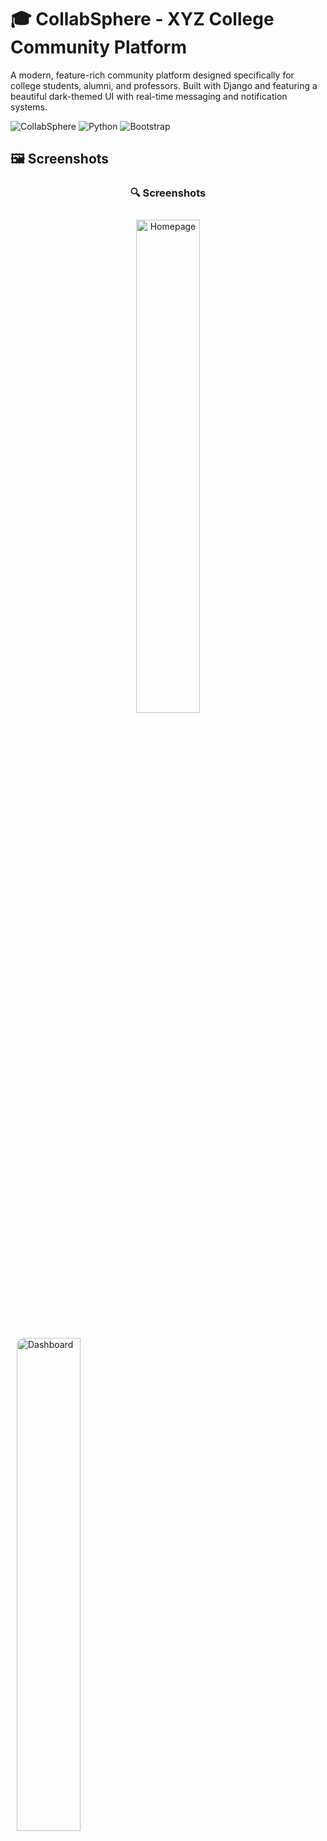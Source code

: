 # 🎓 CollabSphere - XYZ College Community Platform

A modern, feature-rich community platform designed specifically for college students, alumni, and professors. Built with Django and featuring a beautiful dark-themed UI with real-time messaging and notification systems.

![CollabSphere](https://img.shields.io/badge/Django-5.2.3-green) ![Python](https://img.shields.io/badge/Python-3.8+-blue) ![Bootstrap](https://img.shields.io/badge/Bootstrap-5.3.0-purple)

## 🖼️ Screenshots

<h3 align="center">🔍 Screenshots</h3>

<p align="center">
  <img src="https://github.com/SouravUpadhyay7/Collab_Sphere/blob/main/Screenshot/Screenshot%202025-06-29%20154713.png?raw=true" 
       alt="Homepage" 
       width="45%" 
       style="border-radius: 12px; margin: 10px;" />

  <img src="https://github.com/SouravUpadhyay7/Collab_Sphere/blob/main/Screenshot/Screenshot%202025-06-29%20155103.png?raw=true" 
       alt="Dashboard" 
       width="45%" 
       style="border-radius: 12px; margin: 10px;" />
</p>

<p align="center">
  <img src="https://github.com/SouravUpadhyay7/Collab_Sphere/blob/main/Screenshot/Screenshot%202025-06-29%20155132.png?raw=true" 
       alt="Community Posts" 
       width="45%" 
       style="border-radius: 12px; margin: 10px;" />

  <img src="https://github.com/SouravUpadhyay7/Collab_Sphere/blob/main/Screenshot/Screenshot%202025-06-29%20155157.png?raw=true" 
       alt="Post Detail" 
       width="45%" 
       style="border-radius: 12px; margin: 10px;" />
</p>


## 🛠️ Tech Stack

<div align="center">
  <img src="https://img.shields.io/badge/Django-092E20?style=for-the-badge&logo=django&logoColor=white" alt="Django">
  <img src="https://img.shields.io/badge/Python-3776AB?style=for-the-badge&logo=python&logoColor=white" alt="Python">
  <img src="https://img.shields.io/badge/Bootstrap-563D7C?style=for-the-badge&logo=bootstrap&logoColor=white" alt="Bootstrap">
  <img src="https://img.shields.io/badge/PostgreSQL-316192?style=for-the-badge&logo=postgresql&logoColor=white" alt="PostgreSQL">
  <img src="https://img.shields.io/badge/HTML5-E34F26?style=for-the-badge&logo=html5&logoColor=white" alt="HTML5">
  <img src="https://img.shields.io/badge/CSS3-1572B6?style=for-the-badge&logo=css3&logoColor=white" alt="CSS3">
  <img src="https://img.shields.io/badge/JavaScript-F7DF1E?style=for-the-badge&logo=javascript&logoColor=black" alt="JavaScript">
  <img src="https://img.shields.io/badge/Font_Awesome-339AF0?style=for-the-badge&logo=fontawesome&logoColor=white" alt="Font Awesome">
</div>

## 🌟 Features

### 🔐 Authentication & User Management
- **Custom User Model** with email-based login
- **Role-based System**: Students, Alumni, Professors
- **Profile Management** with profile pictures and batch information
- **Password Reset** functionality with email integration

### 📝 Community Posts
- **Multiple Post Types**: Jobs, Projects, Internships, General
- **Rich Text Content** with modern formatting
- **Comment System** with real-time updates
- **User Role Badges** and profile information display

### 💬 Direct Messaging
- **Private Conversations** between users
- **Real-time Message Updates** with auto-refresh
- **Read Receipts** and delivery status
- **Message Inbox** with unread message counts
- **Easy Access** via "Send Message" buttons on posts

### 🔔 Smart Notifications
- **Real-time Notification Bell** in navigation
- **Automatic Notifications** for:
  - New comments on your posts
  - Direct messages received
  - Replies to your comments
- **Mark as Read** functionality (individual or bulk)
- **Notification Center** with full history

### 🎨 Modern UI/UX
- **Dark Theme** with glassmorphism effects
- **Responsive Design** for all devices
- **Animated Elements** with smooth transitions
- **Gradient Backgrounds** and modern typography
- **Bootstrap 5** with custom styling

## 🚀 Installation

### Prerequisites
- Python 3.8 or higher
- PostgreSQL (recommended) or SQLite
- pip (Python package installer)

### Setup Instructions

1. **Clone the repository**
   ```bash
   git clone https://github.com/SouravUpadhyay7/Collab_Sphere
   cd collabsphere
   ```

2. **Create and activate virtual environment**
   ```bash
   python -m venv venv
   
   # On Windows
   venv\Scripts\activate
   
   # On macOS/Linux
   source venv/bin/activate
   ```

3. **Install dependencies**
   ```bash
   pip install -r requirements.txt
   ```

4. **Configure database**
   ```bash
   # For PostgreSQL (recommended)
   # Update settings.py with your database credentials
   
   # For SQLite (default)
   # No additional configuration needed
   ```

5. **Run migrations**
   ```bash
   python manage.py makemigrations
   python manage.py migrate
   ```

6. **Create superuser**
   ```bash
   python manage.py createsuperuser
   ```

7. **Run the development server**
   ```bash
   python manage.py runserver
   ```

8. **Access the application**
   - Open your browser and go to `http://127.0.0.1:8000/`
   - Admin panel: `http://127.0.0.1:8000/admin/`

## 📁 Project Structure

```
CollabSphere/
├── accounts/                 # User authentication & profiles
│   ├── models.py            # Custom user model
│   ├── views.py             # Authentication views
│   ├── forms.py             # User forms
│   └── templates/           # User templates
├── community/               # Posts & messaging
│   ├── models.py            # Post, Comment, DirectMessage models
│   ├── views.py             # Community views
│   ├── forms.py             # Post & message forms
│   └── templates/           # Community templates
├── collabsphere/            # Main project settings
│   ├── settings.py          # Django settings
│   ├── urls.py              # Main URL configuration
│   └── wsgi.py              # WSGI configuration
├── templates/               # Base templates
├── static/                  # Static files (CSS, JS, images)
├── media/                   # User uploaded files
└── manage.py               # Django management script
```

## 🎯 Usage Guide

### For Students
1. **Sign up** with your college email
2. **Complete your profile** with batch information
3. **Browse posts** for jobs, internships, and projects
4. **Comment** on posts to engage with the community
5. **Send direct messages** to connect with other users
6. **Stay updated** with notifications for new activity

### For Alumni
1. **Create posts** to share job opportunities
2. **Mentor students** through comments and messages
3. **Network** with other alumni and current students
4. **Share experiences** and career advice

### For Professors
1. **Post project opportunities** for students
2. **Share academic resources** and announcements
3. **Connect** with students and alumni
4. **Build research collaborations**

## 🔧 Configuration

### Environment Variables
Create a `.env` file in the project root:

```env
SECRET_KEY=your-secret-key-here
DEBUG=True
DATABASE_URL=postgresql://user:password@localhost/collabsphere
EMAIL_HOST=smtp.gmail.com
EMAIL_PORT=587
EMAIL_HOST_USER=your-email@gmail.com
EMAIL_HOST_PASSWORD=your-app-password
```

### Email Configuration
For password reset functionality, configure your email settings in `settings.py`:

```python
EMAIL_BACKEND = 'django.core.mail.backends.smtp.EmailBackend'
EMAIL_HOST = 'smtp.gmail.com'
EMAIL_PORT = 587
EMAIL_USE_TLS = True
EMAIL_HOST_USER = 'your-email@gmail.com'
EMAIL_HOST_PASSWORD = 'your-app-password'
```

## 🛠️ Customization

### Adding New Post Types
1. Update `POST_TYPE_CHOICES` in `community/models.py`
2. Add corresponding templates if needed
3. Update forms and views as necessary

### Customizing the Theme
1. Modify CSS variables in `templates/base.html`
2. Update color schemes and gradients
3. Customize animations and transitions

### Adding New Features
1. Create new Django apps for major features
2. Follow the existing code structure
3. Update URL configurations
4. Add appropriate templates

## 🐛 Troubleshooting

### Common Issues

**Database Connection Error**
- Ensure PostgreSQL is running
- Check database credentials in settings.py
- Verify database exists

**Static Files Not Loading**
- Run `python manage.py collectstatic`
- Check STATIC_URL and STATIC_ROOT settings

**Email Not Working**
- Verify SMTP settings
- Check firewall settings
- Use Gmail App Passwords for 2FA accounts

**Migration Errors**
- Delete migration files and recreate them
- Ensure database is in sync with models

## 🤝 Contributing

1. Fork the repository
2. Create a feature branch (`git checkout -b feature/AmazingFeature`)
3. Commit your changes (`git commit -m 'Add some AmazingFeature'`)
4. Push to the branch (`git push origin feature/AmazingFeature`)
5. Open a Pull Request

## 📝 License

This project is licensed under the MIT License - see the [LICENSE](LICENSE) file for details.

## 🙏 Acknowledgments

- **Django** - The web framework for perfectionists with deadlines
- **Bootstrap** - The most popular CSS framework
- **Font Awesome** - The iconic font and CSS toolkit
- **XYZ College** - For inspiring this community platform

## 📞 Support

For support and questions:
- Create an issue on GitHub
---

**Made with ❤️ for the XYZ College Community**

*Building connections, fostering collaboration, and empowering the next generation of innovators.* 

